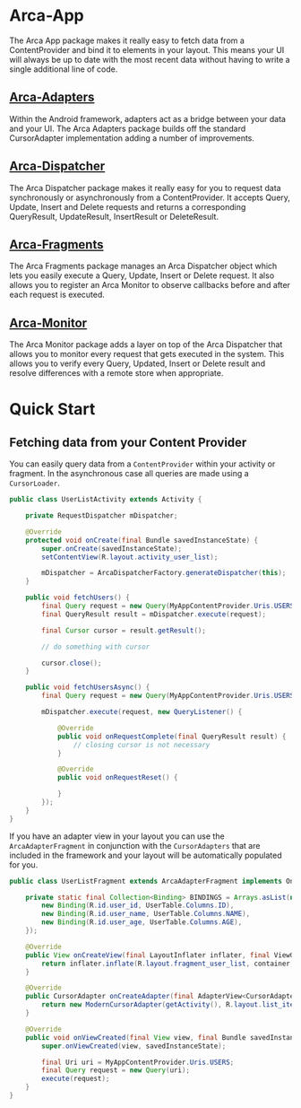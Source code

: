 # Arca-App

The Arca App package makes it really easy to fetch data from a ContentProvider and bind it to elements in your layout. This means your UI will always be up to date with the most recent data without having to write a single additional line of code.

## [Arca-Adapters](arca-adapters)
Within the Android framework, adapters act as a bridge between your data and your UI. The Arca Adapters package builds off the standard CursorAdapter implementation adding a number of improvements.

## [Arca-Dispatcher](arca-dispatcher)
The Arca Dispatcher package makes it really easy for you to request data synchronously or asynchronously from a ContentProvider. It accepts Query, Update, Insert and Delete requests and returns a corresponding QueryResult, UpdateResult, InsertResult or DeleteResult.

## [Arca-Fragments](arca-fragments)
The Arca Fragments package manages an Arca Dispatcher object which lets you easily execute a Query, Update, Insert or Delete request. It also allows you to register an Arca Monitor to observe callbacks before and after each request is executed.

## [Arca-Monitor](arca-monitor)
The Arca Monitor package adds a layer on top of the Arca Dispatcher that allows you to monitor every request that gets executed in the system. This allows you to verify every Query, Updated, Insert or Delete result and resolve differences with a remote store when appropriate.

# Quick Start

## Fetching data from your Content Provider

You can easily query data from a `ContentProvider` within your activity or fragment. In the asynchronous case all queries are made using a `CursorLoader`.

```java
public class UserListActivity extends Activity {

	private RequestDispatcher mDispatcher;

	@Override
	protected void onCreate(final Bundle savedInstanceState) {
		super.onCreate(savedInstanceState);
		setContentView(R.layout.activity_user_list);

		mDispatcher = ArcaDispatcherFactory.generateDispatcher(this);
	}

	public void fetchUsers() {
		final Query request = new Query(MyAppContentProvider.Uris.USERS);
		final QueryResult result = mDispatcher.execute(request);

		final Cursor cursor = result.getResult();

		// do something with cursor

		cursor.close();
	}

	public void fetchUsersAsync() {
		final Query request = new Query(MyAppContentProvider.Uris.USERS);

		mDispatcher.execute(request, new QueryListener() {

			@Override
			public void onRequestComplete(final QueryResult result) {
				// closing cursor is not necessary
			}

			@Override
			public void onRequestReset() {

			}
		});
	}
}
```

If you have an adapter view in your layout you can use the `ArcaAdapterFragment` in conjunction with the `CursorAdapters` that are included in the framework and your layout will be automatically populated for you.

```java
public class UserListFragment extends ArcaAdapterFragment implements OnItemClickListener {

	private static final Collection<Binding> BINDINGS = Arrays.asList(new Binding[] {
		new Binding(R.id.user_id, UserTable.Columns.ID),
		new Binding(R.id.user_name, UserTable.Columns.NAME),
		new Binding(R.id.user_age, UserTable.Columns.AGE),
	});

	@Override
	public View onCreateView(final LayoutInflater inflater, final ViewGroup container, final Bundle savedInstanceState) {
		return inflater.inflate(R.layout.fragment_user_list, container, false);
	}

	@Override
	public CursorAdapter onCreateAdapter(final AdapterView<CursorAdapter> adapterView, final Bundle savedInstanceState) {
		return new ModernCursorAdapter(getActivity(), R.layout.list_item_user, BINDINGS);
	}

	@Override
	public void onViewCreated(final View view, final Bundle savedInstanceState) {
		super.onViewCreated(view, savedInstanceState);

		final Uri uri = MyAppContentProvider.Uris.USERS;
		final Query request = new Query(uri);
		execute(request);
	}
}
```